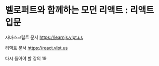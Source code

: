 # 벨로퍼트와 함께하는 모던 리액트 : 리액트 입문

자바스크립트 문서
https://learnjs.vlpt.us

리액트 문서
https://react.vlpt.us

다시 들어야 할 강의
19